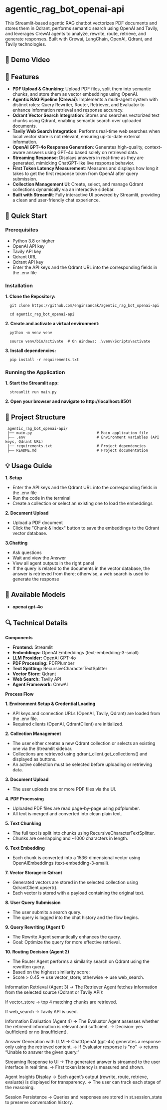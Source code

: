 # agentic_rag_bot_openai-api
This Streamlit-based agentic RAG chatbot vectorizes PDF documents and stores them in Qdrant, performs semantic search using OpenAI and Tavily, and leverages CrewAI agents to analyze, rewrite, route, retrieve, and generate responses. Built with Crewai, LangChain, OpenAI, Qdrant, and Tavily technologies.
## 🎥 Demo Video

## 🌟 Features  

- **PDF Upload & Chunking**: Upload PDF files, split them into semantic chunks, and store them as vector embeddings using OpenAI.  
- **Agentic RAG Pipeline (Crewai)**: Implements a multi-agent system with distinct roles: Query Rewriter, Router, Retriever, and Evaluator to enhance information retrieval and response accuracy. 
- **Qdrant Vector Search Integration**: Stores and searches vectorized text chunks using Qdrant, enabling semantic search over uploaded documents.  
- **Tavily Web Search Integration**: Performs real-time web searches when local vector store is not relevant, ensuring up-to-date external information.
- **OpenAI GPT-4o Response Generation**: Generates high-quality, context-aware answers using GPT-4o based solely on retrieved data.
- **Streaming Response**: Displays answers in real-time as they are generated, mimicking ChatGPT-like live response behavior.  
- **First Token Latency Measurement**: Measures and displays how long it takes to get the first response token from OpenAI after query submission.  
- **Collection Management UI**: Create, select, and manage Qdrant collections dynamically via an interactive sidebar.  
- **Built with Streamlit**: Fully interactive UI powered by Streamlit, providing a clean and user-friendly chat experience. 


## 🚀 Quick Start
### Prerequisites
- Python 3.8 or higher
- OpenAI API key
- Tavily API key
- Qdrant URL
- Qdrant API key
- Enter the API keys and the Qdrant URL into the corresponding fields in the .env file
  
### Installation

**1️. Clone the Repository:**

      git clone https://github.com/enginsancak/agentic_rag_bot_openai-api

      cd agentic_rag_bot_openai-api

**2. Create and activate a virtual environment:**
   
      python -m venv venv

      source venv/bin/activate  # On Windows: .\venv\Scripts\activate

**3. Install dependencies:**

      pip install -r requirements.txt

### Running the Application

**1. Start the Streamlit app:**

      streamlit run main.py

**2. Open your browser and navigate to http://localhost:8501**

## 📁 Project Structure

     agentic_rag_bot_openai-api/
     ├── main.py                             # Main application file
     ├── .env                                # Environment variables (API keys, Qdrant URL)
     ├── requirements.txt                    # Project dependencies
     ├── README.md                           # Project documentation
     

## 💡 Usage Guide

**1. Setup**
- Enter the API keys and the Qdrant URL into the corresponding fields in the .env file
- Run the code in the terminal
- Create a collection or select an existing one to load the embeddings

**2. Document Upload**
- Upload a PDF document
- Click the "Chunk & Index" button to save the embeddings to the Qdrant vector database.

**3.Chatting**
- Ask questions
- Wait and view the Answer
- View all agent outputs in the right panel
- If the query is related to the documents in the vector database, the answer is retrieved from there; otherwise, a web search is used to generate the response

## 🔧 Available Models
- **openai gpt-4o**

## 🔍 Technical Details
**Components**
- **Frontend:** Streamlit
- **Embeddings:** OpenAI Embeddings (text-embedding-3-small)
- **LLM Provider:** OpenAI GPT-4o
- **PDF Processing:** PDFPlumber
- **Text Splitting:** RecursiveCharacterTextSplitter
- **Vector Store:** Qdrant
- **Web Search:** Tavily API
- **Agent Framework:** CrewAI

**Process Flow**

**1. Environment Setup & Credential Loading**
- API keys and connection URLs (OpenAI, Tavily, Qdrant) are loaded from the .env file.
- Required clients (OpenAI, QdrantClient) are initialized.

**2. Collection Management**
- The user either creates a new Qdrant collection or selects an existing one via the Streamlit sidebar.
- Collections are retrieved using qdrant_client.get_collections() and displayed as buttons.
- An active collection must be selected before uploading or retrieving data.

**3. Document Upload**
- The user uploads one or more PDF files via the UI.

**4. PDF Processing**
- Uploaded PDF files are read page-by-page using pdfplumber.
- All text is merged and converted into clean plain text.

**5. Text Chunking**
- The full text is split into chunks using RecursiveCharacterTextSplitter.
- Chunks are overlapping and ~1000 characters in length.

**6. Text Embedding**
- Each chunk is converted into a 1536-dimensional vector using OpenAIEmbeddings (text-embedding-3-small).

**7. Vector Storage in Qdrant**
- Generated vectors are stored in the selected collection using QdrantClient.upsert().
- Each vector is stored with a payload containing the original text.

**8. User Query Submission**
- The user submits a search query.
- The query is logged into the chat history and the flow begins.

**9. Query Rewriting (Agent 1)**
- The Rewrite Agent semantically enhances the query.
- Goal: Optimize the query for more effective retrieval.

**10. Routing Decision (Agent 2)**
- The Router Agent performs a similarity search on Qdrant using the rewritten query.
- Based on the highest similarity score:
- Score > 0.45 → use vector_store; otherwise → use web_search.

Information Retrieval (Agent 3)
→ The Retriever Agent fetches information from the selected source (Qdrant or Tavily API):

If vector_store → top 4 matching chunks are retrieved.

If web_search → Tavily API is used.

Information Evaluation (Agent 4)
→ The Evaluator Agent assesses whether the retrieved information is relevant and sufficient.
→ Decision: yes (sufficient) or no (insufficient).

Answer Generation with LLM
→ ChatOpenAI (gpt-4o) generates a response only using the retrieved content.
→ If Evaluator response is "no" → returns “Unable to answer the given query.”

Streaming Response to UI
→ The generated answer is streamed to the user interface in real time.
→ First token latency is measured and shown.

Agent Insights Display
→ Each agent’s output (rewrite, route, retrieve, evaluate) is displayed for transparency.
→ The user can track each stage of the reasoning.

Session Persistence
→ Queries and responses are stored in st.session_state to preserve conversation history.



